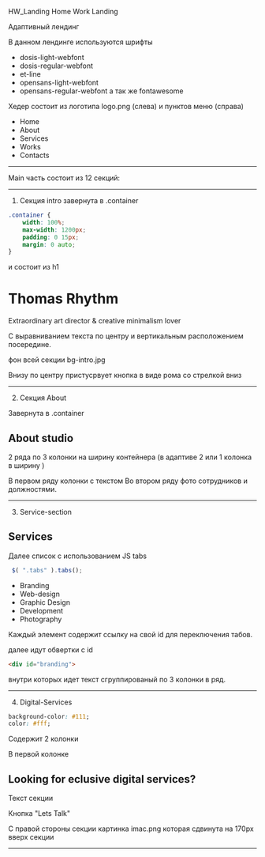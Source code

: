 HW_Landing
Home Work Landing

Адаптивный лендинг

В данном лендинге используются шрифты
- dosis-light-webfont
- dosis-regular-webfont
- et-line
- opensans-light-webfont
- opensans-regular-webfont
а так же fontawesome


Хедер состоит из логотипа logo.png (слева)
и пунктов меню (справа)
- Home
- About
- Services
- Works
- Contacts

---
Main часть состоит из 12 секций:

---
1. Секция intro завернута в .container 
```css
.container {
	width: 100%;
	max-width: 1200px;
	padding: 0 15px;
	margin: 0 auto;
}
```
и состоит из h1

Thomas Rhythm
==============

Extraordinary art director & creative minimalism lover

С выравниванием текста по центру и вертикальным расположением посередине.

фон всей секции bg-intro.jpg

Внизу по центру пристусрвует кнопка в виде рома со стрелкой вниз

---
2. Секция About

Завернута в .container

About studio
------------

2 ряда по 3 колонки на ширину контейнера (в адаптиве 2 или 1 колонка в ширину )

В первом ряду колонки с текстом
Во втором ряду фото сотрудников и должностями.

---
3. Service-section

Services
---------
Далее список с использованием JS tabs
```js
 $( ".tabs" ).tabs();
 ```
 - Branding
 - Web-design
 - Graphic Design
 - Development
 - Photography

Каждый элемент содержит ссылку на свой id для переключения табов.

далее идут обвертки с id
```html
<div id="branding">
```
внутри которых идет текст сгруппированый по 3 колонки в ряд.

---
4. Digital-Services

```css
background-color: #111;
color: #fff;
```
Содержит 2 колонки

В первой колонке

Looking for eclusive digital services?
----
Текст секции

Кнопка "Lets Talk"

С правой стороны секции
картинка imac.png которая сдвинута на 170px вверх секции

---

